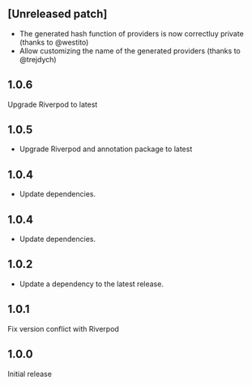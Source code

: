 ## [Unreleased patch]

- The generated hash function of providers is now correctluy private (thanks to @westito)
- Allow customizing the name of the generated providers (thanks to @trejdych)

## 1.0.6

Upgrade Riverpod to latest

## 1.0.5

- Upgrade Riverpod and annotation package to latest

## 1.0.4

- Update dependencies.

## 1.0.4

- Update dependencies.

## 1.0.2

- Update a dependency to the latest release.

## 1.0.1

Fix version conflict with Riverpod

## 1.0.0

Initial release
